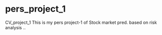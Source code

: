 # pers_project_1
CV_project_1
This is my pers project-1 of Stock market pred. based on risk analysis ..








